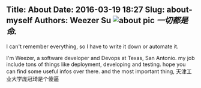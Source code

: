 Title: About
Date: 2016-03-19 18:27
Slug: about-myself
Authors: Weezer Su
![about pic](/images/about.jpg)
*一切都是命.*
----------------------------------------------------------

I can't remember everything, so I have to write it down or automate it.

I'm Weezer, a software developer and Devops at Texas, San Antonio. 
my job include tons of things like deployment, developing and testing. hope you can find 
some useful infos over there. and the most important thing, 天津工业大学庞冠琦是个傻逼
